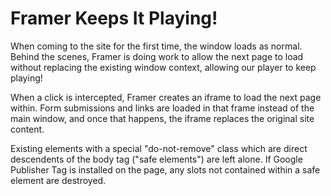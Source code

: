 # Framer Keeps It Playing!

When coming to the site for the first time, the window loads as normal. Behind the scenes, Framer is doing work to allow the next page to load without replacing the existing window context, allowing our player to keep playing!

When a click is intercepted, Framer creates an iframe to load the next page within. Form submissions and links are loaded in that frame instead of the main window, and once that happens, the iframe replaces the original site content.

Existing elements with a special "do-not-remove" class which are direct descendents of the body tag ("safe elements") are left alone. If Google Publisher Tag is installed on the page, any slots not contained within a safe element are destroyed.